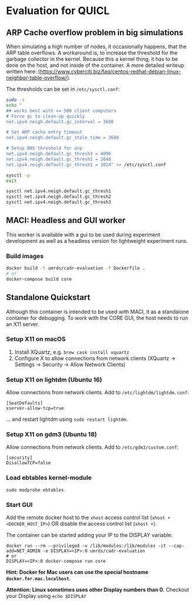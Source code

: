 # Evaluation for QUICL
## ARP Cache overflow problem in big simulations

When simulating a high number of nodes, it occasionally happens, that the ARP table overflows. A workaround is, to increase the threshold for the garbage collector in the kernel. Because this a kernel thing, it has to be done on the host, and not inside of the container. A more detailed writeup written here: (https://www.cyberciti.biz/faq/centos-redhat-debian-linux-neighbor-table-overflow/).

The thresholds can be set in `/etc/sysctl.conf`:

```bash
sudo -s
echo "
## works best with <= 500 client computers
# Force gc to clean-up quickly
net.ipv4.neigh.default.gc_interval = 3600

# Set ARP cache entry timeout
net.ipv4.neigh.default.gc_stale_time = 3600

# Setup DNS threshold for arp
net.ipv4.neigh.default.gc_thresh3 = 4096
net.ipv4.neigh.default.gc_thresh2 = 2048
net.ipv4.neigh.default.gc_thresh1 = 1024" >> /etc/sysctl.conf

sysctl -p
exit

sysctl net.ipv4.neigh.default.gc_thresh1
sysctl net.ipv4.neigh.default.gc_thresh2
sysctl net.ipv4.neigh.default.gc_thresh3
```


## MACI: Headless and GUI worker

This worker is available with a gui to be used during experiment development as well as a headless version for lightweight experiment runs.

### Build images
```bash
docker build -t umrds/cadr-evaluation -f Dockerfile .
# or
docker-compose build core
```

## Standalone Quickstart
Although this container is intended to be used with MACI, it  as a standalone container for debugging. To work with the CORE GUI, the host needs to run an X11 server.

### Setup X11 on macOS
1. Install XQuartz, e.g. `brew cask install xquartz`
2. Configure X to allow connections from network clients (XQuartz -> Settings -> Security -> Allow Network Clients)

### Setup X11 on lightdm (Ubuntu 16)
Allow connections from network clients. Add to `/etc/lightdm/lightdm.conf`:

```
[SeatDefaults]
xserver-allow-tcp=true
```

... and restart lightdm using `sudo restart lightdm`.

### Setup X11 on gdm3 (Ubuntu 18)
Allow connections from network clients. Add to `/etc/gdm3/custom.conf`:

```
[security]
DisallowTCP=false
```

### Load ebtables kernel-module
```
sudo modprobe ebtables
```

### Start GUI

Add the remote docker host to the `xhost` access control list (`xhost +<DOCKER_HOST_IP>`) OR disable the access control list (`xhost +`).

The container can be started adding your IP to the DISPLAY variable:

```
docker run --rm --privileged -v /lib/modules:/lib/modules -it --cap-add=NET_ADMIN -e DISPLAY=<IP>:0 umrds/cadr-evaluation
# or
DISPLAY=<IP>:0 docker-compose run core
```

**Hint: Docker for Mac users can use the special hostname `docker.for.mac.localhost`.**

**Attention: Linux sometimes uses other Display numbers than 0.** Checkout your Display using `echo $DISPLAY`


